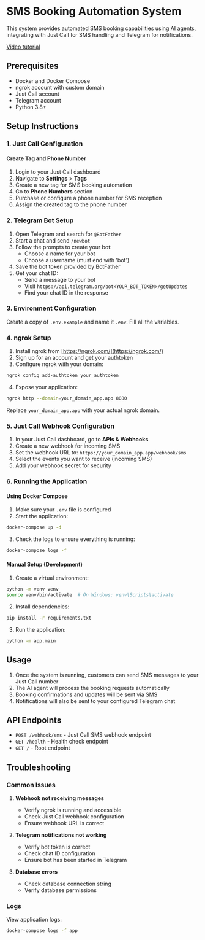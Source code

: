 # SMS Booking Automation System

This system provides automated SMS booking capabilities using AI agents, integrating with Just Call for SMS handling and Telegram for notifications.

[Video tutorial](https://youtu.be/nlny25W3Oek)

## Prerequisites

- Docker and Docker Compose
- ngrok account with custom domain
- Just Call account
- Telegram account
- Python 3.8+

## Setup Instructions

### 1. Just Call Configuration

#### Create Tag and Phone Number

1. Login to your Just Call dashboard
2. Navigate to **Settings** > **Tags**
3. Create a new tag for SMS booking automation
4. Go to **Phone Numbers** section
5. Purchase or configure a phone number for SMS reception
6. Assign the created tag to the phone number

### 2. Telegram Bot Setup

1. Open Telegram and search for `@BotFather`
2. Start a chat and send `/newbot`
3. Follow the prompts to create your bot:
   - Choose a name for your bot
   - Choose a username (must end with 'bot')
4. Save the bot token provided by BotFather
5. Get your chat ID:
   - Send a message to your bot
   - Visit `https://api.telegram.org/bot<YOUR_BOT_TOKEN>/getUpdates`
   - Find your chat ID in the response

### 3. Environment Configuration

Create a copy of `.env.example` and name it `.env`. Fill all the variables.

### 4. ngrok Setup

1. Install ngrok from [https://ngrok.com/](https://ngrok.com/)
2. Sign up for an account and get your authtoken
3. Configure ngrok with your domain:

```bash
ngrok config add-authtoken your_authtoken
```

4. Expose your application:

```bash
ngrok http --domain=your_domain_app.app 8080
```

Replace `your_domain_app.app` with your actual ngrok domain.

### 5. Just Call Webhook Configuration

1. In your Just Call dashboard, go to **APIs & Webhooks**
2. Create a new webhook for incoming SMS
3. Set the webhook URL to: `https://your_domain_app.app/webhook/sms`
4. Select the events you want to receive (incoming SMS)
5. Add your webhook secret for security

### 6. Running the Application

#### Using Docker Compose

1. Make sure your `.env` file is configured
2. Start the application:

```bash
docker-compose up -d
```

3. Check the logs to ensure everything is running:

```bash
docker-compose logs -f
```

#### Manual Setup (Development)

1. Create a virtual environment:

```bash
python -m venv venv
source venv/bin/activate  # On Windows: venv\Scripts\activate
```

2. Install dependencies:

```bash
pip install -r requirements.txt
```

3. Run the application:

```bash
python -m app.main
```

## Usage

1. Once the system is running, customers can send SMS messages to your Just Call number
2. The AI agent will process the booking requests automatically
3. Booking confirmations and updates will be sent via SMS
4. Notifications will also be sent to your configured Telegram chat

## API Endpoints

- `POST /webhook/sms` - Just Call SMS webhook endpoint
- `GET /health` - Health check endpoint
- `GET /` - Root endpoint

## Troubleshooting

### Common Issues

1. **Webhook not receiving messages**

   - Verify ngrok is running and accessible
   - Check Just Call webhook configuration
   - Ensure webhook URL is correct

2. **Telegram notifications not working**

   - Verify bot token is correct
   - Check chat ID configuration
   - Ensure bot has been started in Telegram

3. **Database errors**
   - Check database connection string
   - Verify database permissions

### Logs

View application logs:

```bash
docker-compose logs -f app
```
